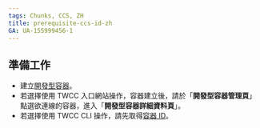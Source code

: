 ```yaml
---
tags: Chunks, CCS, ZH
title: prerequisite-ccs-id-zh
GA: UA-155999456-1
---
```


## 準備工作
- 建立[開發型容器](https://man.twcc.ai/@twccdocs/guide-ccs-create-zh)。
- 若選擇使用 TWCC 入口網站操作，容器建立後，請於「**開發型容器管理頁**」點選欲連線的容器，進入「**開發型容器詳細資料頁**」。
- 若選擇使用 TWCC CLI 操作，請先取得[容器 ID](https://man.twcc.ai/@twccdocs/guide-ccs-manage-zh#%E6%AA%A2%E8%A6%96%E8%B3%87%E8%A8%8A)。